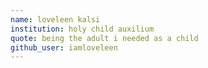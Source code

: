 ```yaml
---
name: loveleen kalsi
institution: holy child auxilium
quote: being the adult i needed as a child
github_user: iamloveleen
---
```

